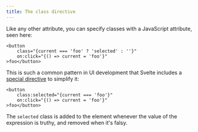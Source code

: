 ```yaml
---
title: The class directive
---
```


Like any other attribute, you can specify classes with a JavaScript attribute, seen here:

```svelte
<button
	class="{current === 'foo' ? 'selected' : ''}"
	on:click="{() => current = 'foo'}"
>foo</button>
```

This is such a common pattern in UI development that Svelte includes a [special directive]($docs#template-syntax-element-directives-class-name) to simplify it:

```svelte
<button
	class:selected="{current === 'foo'}"
	on:click="{() => current = 'foo'}"
>foo</button>
```

The `selected` class is added to the element whenever the value of the expression is truthy, and removed when it's falsy.
